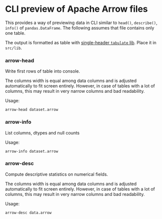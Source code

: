 # CLI preview of Apache Arrow files

This provides a way of previewing data in CLI similar to `head()`, `describe()`, `info()` of `pandas.DataFrame`. The following assumes that file contains only one table.

The output is formatted as table with [single-header `tabulate` lib](https://github.com/p-ranav/tabulate). Place it in `src/lib`.

### arrow-head
Write first rows of table into console.

The columns width is equal among data columns and is adjusted automatically
to fit screen entirely. However, in case of tables with a lot of columns,
this may result in very narrow columns and bad readability.

Usage:
```
arrow-head dataset.arrow
```

### arrow-info
List columns, dtypes and null counts

Usage:
```
arrow-info dataset.arrow
```

### arrow-desc
Compute descriptive statistics on numerical fields.

The columns width is equal among data columns and is adjusted automatically
to fit screen entirely. However, in case of tables with a lot of columns,
this may result in very narrow columns and bad readability.

Usage:
```
arrow-desc data.arrow
```
